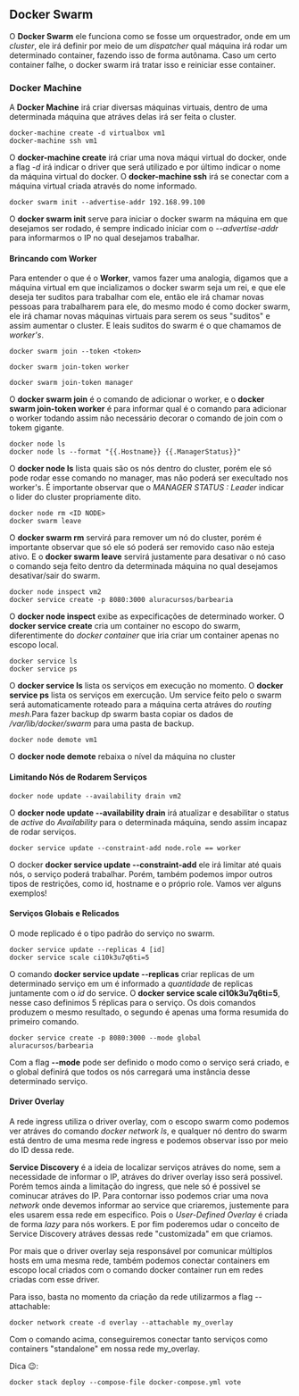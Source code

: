 ## Docker Swarm

O **Docker Swarm** ele funciona como se fosse um orquestrador, onde em um *cluster*, ele irá definir por meio de um *dispatcher* qual máquina irá rodar um determinado container, fazendo isso de forma autônama. Caso um certo container falhe, o docker swarm irá tratar isso e reiniciar esse container.

### Docker Machine

A **Docker Machine** irá criar diversas máquinas virtuais, dentro de uma determinada máquina que atráves delas irá ser feita o cluster.

```shell
docker-machine create -d virtualbox vm1
docker-machine ssh vm1
```

O **docker-machine create** irá criar uma nova máqui virtual do docker, onde a flag *-d* irá indicar o driver que será utilizado e por último indicar o nome da máquina virtual do docker. O **docker-machine ssh** irá se conectar com a máquina virtual criada através do nome informado.

```shell
docker swarm init --advertise-addr 192.168.99.100
```

O **docker swarm init** serve para iniciar o docker swarm na máquina em que desejamos ser rodado, é sempre indicado iniciar com o *--advertise-addr* para informarmos o IP no qual desejamos trabalhar.

#### Brincando com Worker

Para entender o que é o **Worker**, vamos fazer uma analogia, digamos que a máquina virtual em que incializamos o docker swarm seja um rei, e que ele deseja ter suditos para trabalhar com ele, então ele irá chamar novas pessoas para trabalharem para ele, do mesmo modo é como docker swarm, ele irá chamar novas máquinas virtuais para serem os seus "suditos" e assim aumentar o cluster. E leais suditos do swarm é o que chamamos de *worker's*.

```shell
docker swarm join --token <token>

docker swarm join-token worker

docker swarm join-token manager
```

O **docker swarm join** é o comando de adicionar o worker, e o **docker swarm join-token worker** é para informar qual é o comando para adicionar o worker todando assim não necessário decorar o comando de join com o tokem gigante.

```shell
docker node ls
docker node ls --format "{{.Hostname}} {{.ManagerStatus}}"
```

O **docker node ls** lista quais são os nós dentro do cluster, porém ele só pode rodar esse comando no manager, mas não poderá ser execultado nos worker's. É importante observar que o *MANAGER STATUS : Leader* indicar o lider do cluster propriamente dito.

```shell
docker node rm <ID NODE>
docker swarm leave
```

O **docker swarm rm** servirá para remover um nó do cluster, porém é importante observar que só ele só poderá ser removido caso não esteja ativo. E o **docker swarm leave** servirá justamente para desativar o nó caso o comando seja feito dentro da determinada máquina no qual desejamos desativar/sair do swarm.

```shell
docker node inspect vm2
docker service create -p 8080:3000 aluracursos/barbearia
```

O **docker node inspect** exibe as expecificações de determinado worker. O **docker service create** cria um container no escopo do swarm, diferentimente do *docker container* que iria criar um container apenas no escopo local.

```shell
docker service ls
docker service ps
```

O **docker service ls** lista os serviços em execução no momento. O **docker service ps** lista os serviços em exercução. Um service feito pelo o swarm será automaticamente roteado para a máquina certa atráves do *routing mesh*.Para fazer backup dp swarm basta copiar os dados de */var/lib/docker/swarm* para uma pasta de backup.

```shell
docker node demote vm1
```
O **docker node demote** rebaixa o nível da máquina no cluster

#### Limitando Nós de Rodarem Serviços

```shell
docker node update --availability drain vm2
```

O **docker node update --availability drain** irá atualizar e desabilitar o status de *active* do *Availability* para o determinada máquina, sendo assim incapaz de rodar serviços.

```shell
docker service update --constraint-add node.role == worker
```

O docker **docker service update --constraint-add** ele irá limitar até quais nós, o serviço poderá trabalhar. Porém, também podemos impor outros tipos de restrições, como id, hostname e o próprio role. Vamos ver alguns exemplos!

#### Serviços Globais e Relicados

O mode replicado é o tipo padrão do serviço no swarm.

```shell
docker service update --replicas 4 [id]
docker service scale ci10k3u7q6ti=5
```

O comando **docker service update --replicas** criar replicas de um determinado serviço em um é informado a _quantidade_ de replicas juntamente com o _id_ do service. O **docker service scale ci10k3u7q6ti=5**, nesse caso definimos 5 réplicas para o serviço. Os dois comandos produzem o mesmo resultado, o segundo é apenas uma forma resumida do primeiro comando.

```shell
docker service create -p 8080:3000 --mode global  aluracursos/barbearia
```

Com a flag **--mode** pode ser definido o modo como o serviço será criado, e o global definirá que todos os nós carregará uma instância desse determinado serviço.

#### Driver Overlay

A rede ingress utiliza o driver overlay, com o escopo swarm como podemos ver atráves do comando *docker network ls*, e qualquer nó dentro do swarm está dentro de uma mesma rede ingress e podemos observar isso por meio do ID dessa rede.

**Service Discovery** é a ideia de localizar serviços atráves do nome, sem a necessidade de informar o IP, atráves do driver overlay isso será possivel. Porém temos ainda a limitação do ingress, que nele só é possivel se cominucar atráves do IP. Para contornar isso podemos criar uma nova *network* onde devemos informar ao service que criaremos, justemente para eles usarem essa rede em especifico. Pois o *User-Defined Overlay* é criada de forma *lazy* para nós workers. E por fim poderemos udar o conceito de Service Discovery atráves dessas rede "customizada" em que criamos.

Por mais que o driver overlay seja responsável por comunicar múltiplos hosts em uma mesma rede, também podemos conectar containers em escopo local criados com o comando docker container run em redes criadas com esse driver.

Para isso, basta no momento da criação da rede utilizarmos a flag --attachable:
```shell
docker network create -d overlay --attachable my_overlay
```
Com o comando acima, conseguiremos conectar tanto serviços como containers "standalone" em nossa rede my_overlay.

Dica 😉:
```shell
docker stack deploy --compose-file docker-compose.yml vote
```